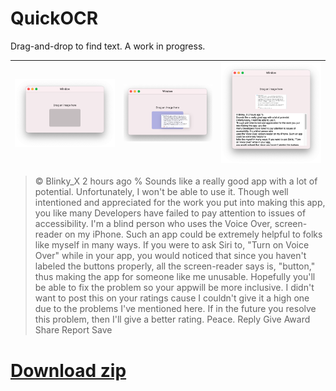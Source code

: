 # QuickOCR
Drag-and-drop to find text. A work in progress.

![](https://github.com/aheze/DeveloperAssets/blob/master/Screen%20Shot%202021-03-22%20at%204.13.45%20PM.png?raw=true) | ![](https://github.com/aheze/DeveloperAssets/blob/master/Screen%20Shot%202021-03-22%20at%204.14.38%20PM%20(2).png?raw=true) | ![](https://github.com/aheze/DeveloperAssets/blob/master/Screen%20Shot%202021-03-22%20at%204.14.45%20PM.png?raw=true)
--- | --- | ---

> © Blinky_X 2 hours ago %
Sounds like a really good app with a lot of potential. Unfortunately, I won't be able to use it.
Though well intentioned and appreciated for the work you put into making this app, you like
many Developers have failed to pay attention to issues of accessibility. I'm a blind person who
uses the Voice Over, screen-reader on my iPhone. Such an app could be extremely helpful to
folks like myself in many ways. If you were to ask Siri to, "Turn on Voice Over" while in your app,
you would noticed that since you haven't labeled the buttons properly, all the screen-reader says
is, "button," thus making the app for someone like me unusable.
Hopefully you'll be able to fix the problem so your appwill be more inclusive.
I didn't want to post this on your ratings cause I couldn't give it a high one due to the problems
I've mentioned here. If in the future you resolve this problem, then I'll give a better rating.
Peace.
Reply Give Award Share Report Save



# [Download zip](https://github.com/aheze/QuickOCR/releases/download/v1.0.0/QuickOCR.zip)
